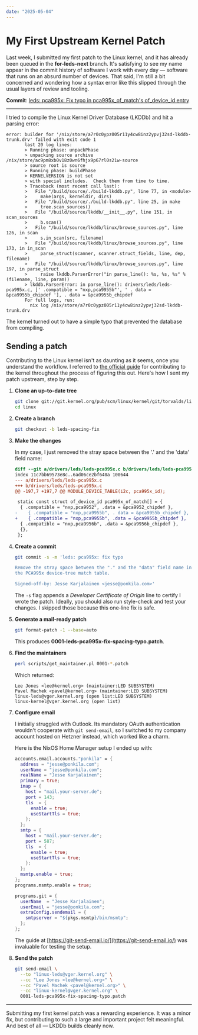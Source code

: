 ```yaml
---
date: "2025-05-04"
---
```


# My First Upstream Kernel Patch

Last week, I submitted my first patch to the Linux kernel, and it has already been queued in the **for-leds-next** branch. It's satisfying to see my name appear in the commit history of software I work with every day — software that runs on an absurd number of devices. That said, I'm still a bit concerned and wondering how a syntax error like this slipped through the usual layers of review and tooling.

**Commit**: [leds: pca995x: Fix typo in pca995x_of_match's of_device_id entry](https://git.kernel.org/pub/scm/linux/kernel/git/lee/leds.git/commit/?h=for-leds-next)

---

I tried to compile the Linux Kernel Driver Database (LKDDb) and hit a parsing error:

```
error: builder for '/nix/store/a7r0c0ypz005r11y4cw8inz2ypvj32sd-lkddb-trunk.drv' failed with exit code 1
       last 20 log lines:
       > Running phase: unpackPhase
       > unpacking source archive /nix/store/ac9pm8xb0v18z0wn6fhjx9p67rl0s21w-source
       > source root is source
       > Running phase: buildPhase
       > KERNELVERSION is not set
       > with special includes.  Check them from time to time.
       > Traceback (most recent call last):
       >   File "/build/source/./build-lkddb.py", line 77, in <module>
       >     make(args, kerneldir, dirs)
       >   File "/build/source/./build-lkddb.py", line 25, in make
       >     tree.scan_sources()
       >   File "/build/source/lkddb/__init__.py", line 151, in scan_sources
       >     b.scan()
       >   File "/build/source/lkddb/linux/browse_sources.py", line 126, in scan
       >     s.in_scan(src, filename)
       >   File "/build/source/lkddb/linux/browse_sources.py", line 173, in in_scan
       >     parse_struct(scanner, scanner.struct_fields, line, dep, filename)
       >   File "/build/source/lkddb/linux/browse_sources.py", line 197, in parse_struct
       >     raise lkddb.ParserError("in parse_line(): %s, %s, %s" % (filename, line, param))
       > lkddb.ParserError: in parse_line(): drivers/leds/leds-pca995x.c, [' .compatible = "nxp,pca9955b"', ' . data = &pca9955b_chipdef '], . data = &pca9955b_chipdef
       For full logs, run:
         nix log /nix/store/a7r0c0ypz005r11y4cw8inz2ypvj32sd-lkddb-trunk.drv
```

The kernel turned out to have a simple typo that prevented the database from compiling.

## Sending a patch

Contributing to the Linux kernel isn't as daunting as it seems, once you understand the workflow. I referred to [the official guide](https://www.kernel.org/doc/html/latest/process/submitting-patches.html) for contributing to the kernel throughout the process of figuring this out. Here's how I sent my patch upstream, step by step.

1. **Clone an up‑to‑date tree**

   ```bash
   git clone git://git.kernel.org/pub/scm/linux/kernel/git/torvalds/linux.git
   cd linux
   ```

2. **Create a branch**

   ```bash
   git checkout -b leds-spacing-fix
   ```

3. **Make the changes**

   In my case, I just removed the stray space between the '.' and the 'data' field name:

   ```diff
   diff --git a/drivers/leds/leds-pca995x.c b/drivers/leds/leds-pca995x.c
   index 11c7bb69573e8c..6ad06ce2bf640a 100644
   --- a/drivers/leds/leds-pca995x.c
   +++ b/drivers/leds/leds-pca995x.c
   @@ -197,7 +197,7 @@ MODULE_DEVICE_TABLE(i2c, pca995x_id);

    static const struct of_device_id pca995x_of_match[] = {
     { .compatible = "nxp,pca9952", .data = &pca9952_chipdef },
   -	{ .compatible = "nxp,pca9955b", . data = &pca9955b_chipdef },
   +	{ .compatible = "nxp,pca9955b", .data = &pca9955b_chipdef },
     { .compatible = "nxp,pca9956b", .data = &pca9956b_chipdef },
     {},
    };
   ```

3. **Create a commit**

   ```bash
   git commit -s -m 'leds: pca995x: fix typo

   Remove the stray space between the "." and the "data" field name in
   the PCA995x device‑tree match table.

   Signed-off-by: Jesse Karjalainen <jesse@ponkila.com>'
   ```

   The `-s` flag appends a *Developer Certificate of Origin* line to certify I wrote the patch. Ideally, you should also run style-check and test your changes. I skipped those because this one‑line fix is safe.

4. **Generate a mail‑ready patch**

   ```bash
   git format-patch -1 --base=auto
   ```

   This produces **0001-leds-pca995x-fix-spacing-typo.patch**.

5. **Find the maintainers**

   ```bash
   perl scripts/get_maintainer.pl 0001-*.patch
   ```

   Which returned:
   ```
   Lee Jones <lee@kernel.org> (maintainer:LED SUBSYSTEM)
   Pavel Machek <pavel@kernel.org> (maintainer:LED SUBSYSTEM)
   linux-leds@vger.kernel.org (open list:LED SUBSYSTEM)
   linux-kernel@vger.kernel.org (open list)
   ```

6. **Configure email**

   I initially struggled with Outlook. Its mandatory OAuth authentication wouldn't cooperate with `git send-email`, so I switched to my company account hosted on Hetzner instead, which worked like a charm.

   Here is the NixOS Home Manager setup I ended up with:

   ```nix
   accounts.email.accounts."ponkila" = {
     address = "jesse@ponkila.com";
     userName = "jesse@ponkila.com";
     realName = "Jesse Karjalainen";
     primary = true;
     imap = {
       host = "mail.your-server.de";
       port = 143;
       tls  = {
         enable = true;
         useStartTls = true;
       };
     };
     smtp = {
       host = "mail.your-server.de";
       port = 587;
       tls  = {
         enable = true;
         useStartTls = true;
       };
     };
     msmtp.enable = true;
   };
   programs.msmtp.enable = true;

   programs.git = {
     userName  = "Jesse Karjalainen";
     userEmail = "jesse@ponkila.com";
     extraConfig.sendemail = {
       smtpserver = "${pkgs.msmtp}/bin/msmtp";
     };
   };
   ```

   The guide at [https://git-send-email.io/](https://git-send-email.io/) was invaluable for testing the setup.

7. **Send the patch**

   ```bash
   git send-email \
     --to "linux-leds@vger.kernel.org" \
     --cc "Lee Jones <lee@kernel.org>" \
     --cc "Pavel Machek <pavel@kernel.org>" \
     --cc "linux-kernel@vger.kernel.org" \
     0001-leds-pca995x-fix-spacing-typo.patch
   ```

---

Submitting my first kernel patch was a rewarding experience. It was a minor fix, but contributing to such a large and important project felt meaningful. And best of all — LKDDb builds cleanly now.
